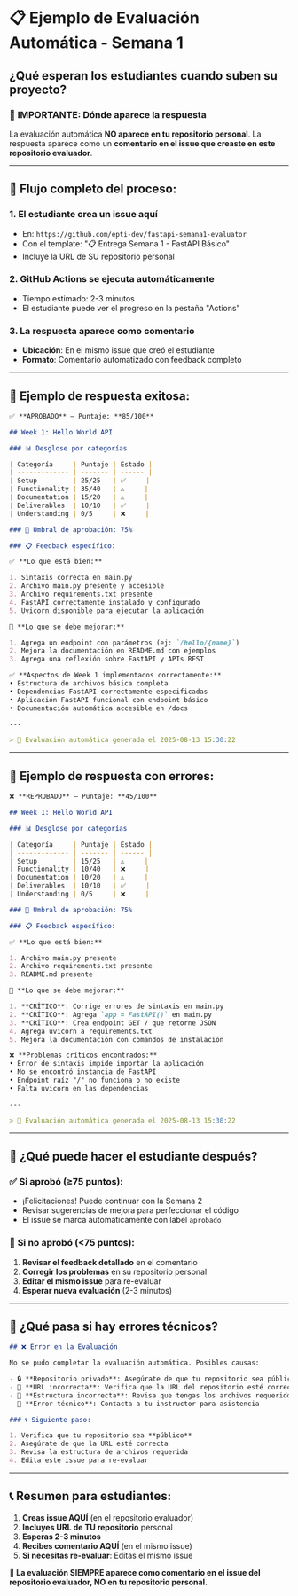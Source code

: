 # 📋 Ejemplo de Evaluación Automática - Semana 1

## ¿Qué esperan los estudiantes cuando suben su proyecto?

### 📍 **IMPORTANTE: Dónde aparece la respuesta**

La evaluación automática **NO aparece en tu repositorio personal**. La respuesta aparece como un **comentario en el issue que creaste en este repositorio evaluador**.

---

## 🔄 Flujo completo del proceso:

### 1. **El estudiante crea un issue aquí**

- En: `https://github.com/epti-dev/fastapi-semana1-evaluator`
- Con el template: "📋 Entrega Semana 1 - FastAPI Básico"
- Incluye la URL de SU repositorio personal

### 2. **GitHub Actions se ejecuta automáticamente**

- Tiempo estimado: 2-3 minutos
- El estudiante puede ver el progreso en la pestaña "Actions"

### 3. **La respuesta aparece como comentario**

- **Ubicación**: En el mismo issue que creó el estudiante
- **Formato**: Comentario automatizado con feedback completo

---

## 📝 Ejemplo de respuesta exitosa:

```markdown
✅ **APROBADO** — Puntaje: **85/100**

## Week 1: Hello World API

### 📊 Desglose por categorías

| Categoría     | Puntaje | Estado |
| ------------- | ------- | ------ |
| Setup         | 25/25   | ✅     |
| Functionality | 35/40   | ⚠️     |
| Documentation | 15/20   | ⚠️     |
| Deliverables  | 10/10   | ✅     |
| Understanding | 0/5     | ❌     |

### 🎯 Umbral de aprobación: 75%

### 📋 Feedback específico:

✅ **Lo que está bien:**

1. Sintaxis correcta en main.py
2. Archivo main.py presente y accesible
3. Archivo requirements.txt presente
4. FastAPI correctamente instalado y configurado
5. Uvicorn disponible para ejecutar la aplicación

🔧 **Lo que se debe mejorar:**

1. Agrega un endpoint con parámetros (ej: `/hello/{name}`)
2. Mejora la documentación en README.md con ejemplos
3. Agrega una reflexión sobre FastAPI y APIs REST

✅ **Aspectos de Week 1 implementados correctamente:**
• Estructura de archivos básica completa
• Dependencias FastAPI correctamente especificadas
• Aplicación FastAPI funcional con endpoint básico
• Documentación automática accesible en /docs

---

> 🤖 Evaluación automática generada el 2025-08-13 15:30:22
```

---

## 📝 Ejemplo de respuesta con errores:

```markdown
❌ **REPROBADO** — Puntaje: **45/100**

## Week 1: Hello World API

### 📊 Desglose por categorías

| Categoría     | Puntaje | Estado |
| ------------- | ------- | ------ |
| Setup         | 15/25   | ⚠️     |
| Functionality | 10/40   | ❌     |
| Documentation | 10/20   | ⚠️     |
| Deliverables  | 10/10   | ✅     |
| Understanding | 0/5     | ❌     |

### 🎯 Umbral de aprobación: 75%

### 📋 Feedback específico:

✅ **Lo que está bien:**

1. Archivo main.py presente
2. Archivo requirements.txt presente
3. README.md presente

🔧 **Lo que se debe mejorar:**

1. **CRÍTICO**: Corrige errores de sintaxis en main.py
2. **CRÍTICO**: Agrega `app = FastAPI()` en main.py
3. **CRÍTICO**: Crea endpoint GET / que retorne JSON
4. Agrega uvicorn a requirements.txt
5. Mejora la documentación con comandos de instalación

❌ **Problemas críticos encontrados:**
• Error de sintaxis impide importar la aplicación
• No se encontró instancia de FastAPI
• Endpoint raíz "/" no funciona o no existe
• Falta uvicorn en las dependencias

---

> 🤖 Evaluación automática generada el 2025-08-13 15:30:22
```

---

## 🔄 ¿Qué puede hacer el estudiante después?

### ✅ **Si aprobó (≥75 puntos):**

- ¡Felicitaciones! Puede continuar con la Semana 2
- Revisar sugerencias de mejora para perfeccionar el código
- El issue se marca automáticamente con label `aprobado`

### 🔧 **Si no aprobó (<75 puntos):**

1. **Revisar el feedback detallado** en el comentario
2. **Corregir los problemas** en su repositorio personal
3. **Editar el mismo issue** para re-evaluar
4. **Esperar nueva evaluación** (2-3 minutos)

---

## 🚨 ¿Qué pasa si hay errores técnicos?

```markdown
## ❌ Error en la Evaluación

No se pudo completar la evaluación automática. Posibles causas:

- 🔒 **Repositorio privado**: Asegúrate de que tu repositorio sea público
- 🔗 **URL incorrecta**: Verifica que la URL del repositorio esté correcta
- 📁 **Estructura incorrecta**: Revisa que tengas los archivos requeridos
- 🐛 **Error técnico**: Contacta a tu instructor para asistencia

### 📞 Siguiente paso:

1. Verifica que tu repositorio sea **público**
2. Asegúrate de que la URL esté correcta
3. Revisa la estructura de archivos requerida
4. Edita este issue para re-evaluar
```

---

## 📞 **Resumen para estudiantes:**

1. **Creas issue AQUÍ** (en el repositorio evaluador)
2. **Incluyes URL de TU repositorio** personal
3. **Esperas 2-3 minutos**
4. **Recibes comentario AQUÍ** (en el mismo issue)
5. **Si necesitas re-evaluar**: Editas el mismo issue

**📍 La evaluación SIEMPRE aparece como comentario en el issue del repositorio evaluador, NO en tu repositorio personal.**
